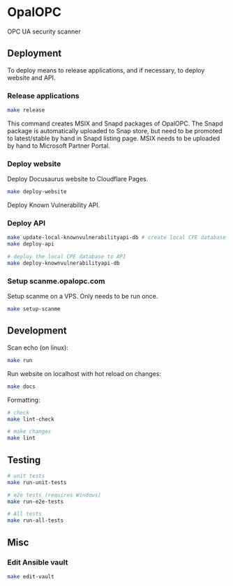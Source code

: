 # OpalOPC

OPC UA security scanner

## Deployment

To deploy means to release applications, and if necessary, to deploy website and API.

### Release applications

```bash
make release
```

This command creates MSIX and Snapd packages of OpalOPC.
The Snapd package is automatically uploaded to Snap store, but need to be promoted to latest/stable by hand in Snapd listing page. MSIX needs to be uploaded by hand to Microsoft Partner Portal.

### Deploy website

Deploy Docusaurus website to Cloudflare Pages.

```bash
make deploy-website
```

Deploy Known Vulnerability API.

### Deploy API

```bash
make update-local-knownvulnerabilityapi-db # create local CPE database using latest data
make deploy-api

# deploy the local CPE database to API
make deploy-knownvulnerabilityapi-db
```

### Setup scanme.opalopc.com

Setup scanme on a VPS. Only needs to be run once.

```bash
make setup-scanme
```

## Development

Scan echo (on linux):

```bash
make run
```

Run website on localhost with hot reload on changes:

```bash
make docs
```

Formatting:

```bash
# check
make lint-check

# make changes
make lint
```

## Testing

```bash
# unit tests
make run-unit-tests

# e2e tests (requires Windows)
make run-e2e-tests

# All tests
make run-all-tests
```

## Misc

### Edit Ansible vault

```bash
make edit-vault
```
